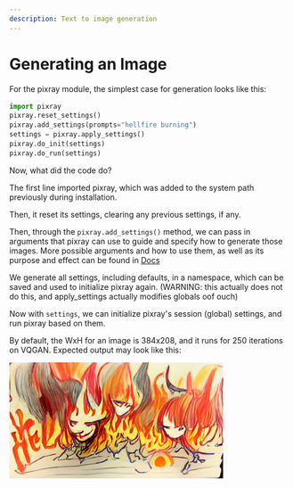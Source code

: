 ```yaml
---
description: Text to image generation
---
```


# Generating an Image

For the pixray module, the simplest case for generation looks like this:

```python
import pixray
pixray.reset_settings()
pixray.add_settings(prompts="hellfire burning")
settings = pixray.apply_settings()
pixray.do_init(settings)
pixray.do_run(settings)
```

Now, what did the code do?

The first line imported pixray, which was added to the system path previously during installation.

Then, it reset its settings, clearing any previous settings, if any.

Then, through the `pixray.add_settings()` method, we can pass in arguments that pixray can use to guide and specify how to generate those images. More possible arguments and how to use them, as well as its purpose and effect can be found in [Docs](../docs/primary-settings.md)

We generate all settings, including defaults, in a namespace, which can be saved and used to initialize pixray again. (WARNING: this actually does not do this, and apply_settings actually modifies globals oof ouch)

Now with `settings`, we can initialize pixray's session (global) settings, and run pixray based on them.

By default, the WxH for an image is 384x208, and it runs for 250 iterations on VQGAN. Expected output may look like this:

<img src="generating-an-image/download%20-%202021-11-01T214340.344.png"/>

